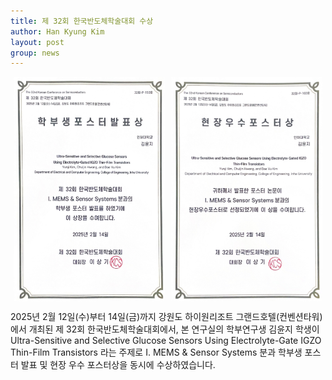 ```yaml
---
title: 제 32회 한국반도체학술대회 수상  
author: Han Kyung Kim  
layout: post  
group: news  
---
```


<div style="display: flex; gap: 10px; justify-content: center; flex-wrap: wrap;">
  <img src="/static/img/news/Semicon1.png" alt="Semicon1" style="width: 48%; height: auto;">
  <img src="/static/img/news/Semicon2.png" alt="Semicon2" style="width: 48%; height: auto;">
</div>

2025년 2월 12일(수)부터 14일(금)까지 강원도 하이원리조트 그랜드호텔(컨벤션타워)에서 개최된 제 32회 한국반도체학술대회에서, 본 연구실의 학부연구생 김윤지 학생이 Ultra-Sensitive and Selective Glucose Sensors Using Electrolyte-Gate IGZO Thin-Film Transistors 라는 주제로 I. MEMS & Sensor Systems 분과 학부생 포스터 발표 및 현장 우수 포스터상을 동시에 수상하였습니다.
